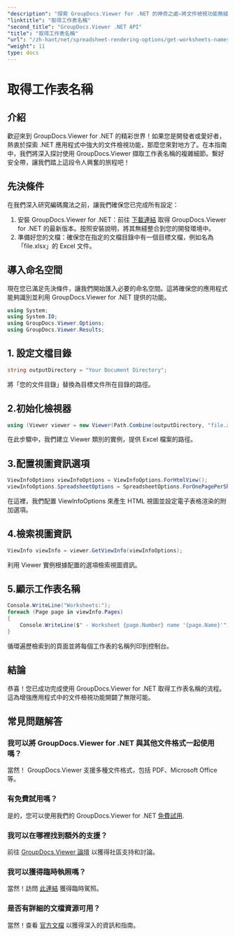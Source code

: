 ```yaml
---
"description": "探索 GroupDocs.Viewer for .NET 的神奇之處—將文件檢視功能無縫整合到您的應用程式中。立即免費試用！"
"linktitle": "取得工作表名稱"
"second_title": "GroupDocs.Viewer .NET API"
"title": "取得工作表名稱"
"url": "/zh-hant/net/spreadsheet-rendering-options/get-worksheets-names/"
"weight": 11
type: docs
---
```

# 取得工作表名稱

## 介紹
歡迎來到 GroupDocs.Viewer for .NET 的精彩世界！如果您是開發者或愛好者，熱衷於探索 .NET 應用程式中強大的文件檢視功能，那麼您來對地方了。在本指南中，我們將深入探討使用 GroupDocs.Viewer 擷取工作表名稱的複雜細節。繫好安全帶，讓我們踏上這段令人興奮的旅程吧！
## 先決條件
在我們深入研究編碼魔法之前，讓我們確保您已完成所有設定：
1. 安裝 GroupDocs.Viewer for .NET：前往 [下載連結](https://releases.groupdocs.com/viewer/net/) 取得 GroupDocs.Viewer for .NET 的最新版本。按照安裝說明，將其無縫整合到您的開發環境中。
2. 準備好您的文檔：確保您在指定的文檔目錄中有一個目標文檔，例如名為「file.xlsx」的 Excel 文件。
## 導入命名空間
現在您已滿足先決條件，讓我們開始匯入必要的命名空間。這將確保您的應用程式能夠識別並利用 GroupDocs.Viewer for .NET 提供的功能。
```csharp
using System;
using System.IO;
using GroupDocs.Viewer.Options;
using GroupDocs.Viewer.Results;
```
## 1. 設定文檔目錄
```csharp
string outputDirectory = "Your Document Directory";
```
將「您的文件目錄」替換為目標文件所在目錄的路徑。
## 2.初始化檢視器
```csharp
using (Viewer viewer = new Viewer(Path.Combine(outputDirectory, "file.xlsx")))
```
在此步驟中，我們建立 Viewer 類別的實例，提供 Excel 檔案的路徑。
## 3.配置視圖資訊選項
```csharp
ViewInfoOptions viewInfoOptions = ViewInfoOptions.ForHtmlView();
viewInfoOptions.SpreadsheetOptions = SpreadsheetOptions.ForOnePagePerSheet();
```
在這裡，我們配置 ViewInfoOptions 來產生 HTML 視圖並設定電子表格渲染的附加選項。
## 4.檢索視圖資訊
```csharp
ViewInfo viewInfo = viewer.GetViewInfo(viewInfoOptions);
```
利用 Viewer 實例根據配置的選項檢索視圖資訊。
## 5.顯示工作表名稱
```csharp
Console.WriteLine("Worksheets:");
foreach (Page page in viewInfo.Pages)
{
    Console.WriteLine($" - Worksheet {page.Number} name '{page.Name}'");
}
```
循環遍歷檢索到的頁面並將每個工作表的名稱列印到控制台。
## 結論
恭喜！您已成功完成使用 GroupDocs.Viewer for .NET 取得工作表名稱的流程。這為增強應用程式中的文件檢視功能開闢了無限可能。
## 常見問題解答
### 我可以將 GroupDocs.Viewer for .NET 與其他文件格式一起使用嗎？
當然！ GroupDocs.Viewer 支援多種文件格式，包括 PDF、Microsoft Office 等。
### 有免費試用嗎？
是的，您可以使用我們的 GroupDocs.Viewer for .NET [免費試用](https://releases。groupdocs.com/).
### 我可以在哪裡找到額外的支援？
前往 [GroupDocs.Viewer 論壇](https://forum.groupdocs.com/c/viewer/9) 以獲得社區支持和討論。
### 我可以獲得臨時執照嗎？
當然！訪問 [此連結](https://purchase.groupdocs.com/temporary-license/) 獲得臨時駕照。
### 是否有詳細的文檔資源可用？
當然！查看 [官方文檔](https://tutorials.groupdocs.com/viewer/net/) 以獲得深入的資訊和指南。